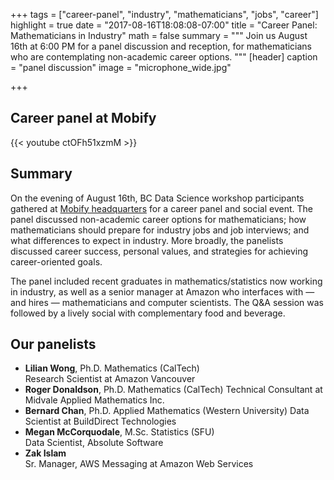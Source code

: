 +++
tags = ["career-panel", "industry", "mathematicians", "jobs", "career"]
highlight = true
date = "2017-08-16T18:08:08-07:00"
title = "Career Panel: Mathematicians in Industry"
math = false
summary = """
Join us August 16th at 6:00 PM for a panel discussion and reception, 
for mathematicians who are contemplating non-academic career
options.
"""
[header]
  caption = "panel discussion"
  image = "microphone_wide.jpg"

+++

## Career panel at Mobify

{{< youtube ctOFh51xzmM >}} 

## Summary

On the evening of August 16th, BC Data Science workshop participants
gathered at [Mobify headquarters](https://goo.gl/maps/aVGFmNH1huB2)
for a career panel and social event. The panel discussed non-academic
career options for mathematicians; how mathematicians should prepare
for industry jobs and job interviews; and what differences to expect
in industry. More broadly, the panelists discussed career success,
personal values, and strategies for achieving career-oriented goals.

The panel included recent graduates in mathematics/statistics now
working in industry, as well as a senior manager at Amazon who
interfaces with &mdash; and hires &mdash; mathematicians and computer
scientists. The Q&amp;A session was followed by a lively social with
complementary food and beverage.

## Our panelists

* **Lilian Wong**, Ph.D. Mathematics (CalTech)  
  Research Scientist at Amazon Vancouver
* **Roger Donaldson**, Ph.D. Mathematics (CalTech)
  Technical Consultant at Midvale Applied Mathematics Inc.
* **Bernard Chan**, Ph.D. Applied Mathematics (Western University)
  Data Scientist at BuildDirect Technologies
* **Megan McCorquodale**, M.Sc. Statistics (SFU)  
  Data Scientist, Absolute Software
* **Zak Islam**  
  Sr. Manager, AWS Messaging at Amazon Web Services

